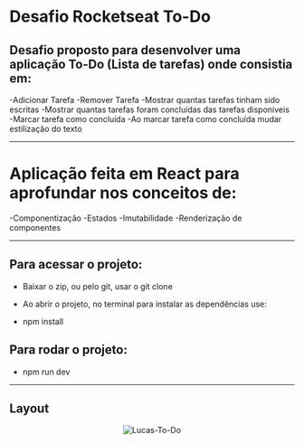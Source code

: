# Desafio Rocketseat To-Do 

## Desafio proposto para desenvolver uma aplicação To-Do (Lista de tarefas) onde consistia em: 
-Adicionar Tarefa
-Remover Tarefa
-Mostrar quantas tarefas tinham sido escritas
-Mostrar quantas tarefas foram concluídas das tarefas disponíveis  
-Marcar tarefa como concluída
-Ao marcar tarefa como concluída mudar estilização do texto 

----------------------------------------------------------------

# Aplicação feita em React para aprofundar nos conceitos de: 
-Componentização
-Estados
-Imutabilidade 
-Renderização de componentes

-----------------------------------------------------

## Para acessar o projeto: 

- Baixar o zip, ou pelo git, usar o git clone 

- Ao abrir o projeto, no terminal para instalar as dependências use:   
- npm install 

## Para rodar o projeto: 
- npm run dev 


-----------------------------------------------------

## Layout 

<div align="center">
<img align="center" alt="Lucas-To-Do" src="https://i.imgur.com/5Wwk2pk.png">
</div>
